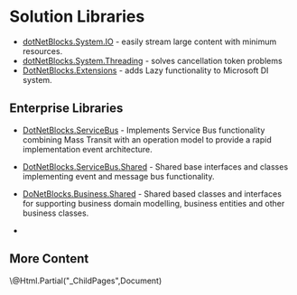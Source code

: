 ﻿<!---
Title: Libraries
NavigationTitle: Libraries
ShowInNavigation: True
ShowInSidebar: False
NoSidebar: false
Excerpt: Starting point to using DotNetBlocks.
--->

# Solution Libraries

- [dotNetBlocks.System.IO](/Libraries/System.IO.html) - easily stream large content with minimum resources.
- [dotNetBlocks.System.Threading](/Libraries/System.Threading.html) - solves cancellation token problems
- [DotNetBlocks.Extensions](/Libraries/Extensions.html) - adds Lazy<TService> functionality to Microsoft DI system.

## Enterprise Libraries
- [DotNetBlocks.ServiceBus](/Libraries/ServiceBus.html) - Implements Service Bus functionality combining Mass Transit with an operation model to provide a rapid implementation event architecture.
- [DotNetBlocks.ServiceBus.Shared](/Libraries/ServiceBus.Shared.html) - Shared base interfaces and classes implementing event and message bus functionality.
- [DoNetBlocks.Business.Shared](/Libraries/Business.Shared.html) - Shared based classes and interfaces for supporting business domain modelling, business entities and other business classes.

-


## More Content
<div>\@Html.Partial("_ChildPages",Document)</div>
